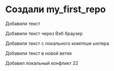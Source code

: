 ﻿# Создали my_first_repo

Добавили текст

Добавили текст через Вэб браузер

Добавили текст с локального комппше ьютера

Добавили текст в новой ветке <newbrench>

Добавил локальный конфликт 22